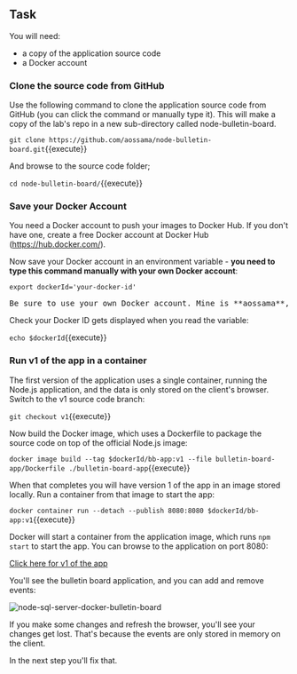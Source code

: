 ## Task

You will need:

* a copy of the application source code
* a Docker account

### Clone the source code from GitHub

Use the following command to clone the application source code from GitHub (you can click the command or manually type it). This will make a copy of the lab's repo in a new sub-directory called node-bulletin-board.

```git clone https://github.com/aossama/node-bulletin-board.git```{{execute}}

And browse to the source code folder;

```cd node-bulletin-board/```{{execute}}

### Save your Docker Account

You need a Docker account to push your images to Docker Hub. If you don't have one, create a free Docker account at Docker Hub (https://hub.docker.com/).

Now save your Docker account in an environment variable - **you need to type this command manually with your own Docker account**:

```export dockerId='your-docker-id'```

<pre>Be sure to use your own Docker account. Mine is **aossama**, so the command I run is export dockerId='aossama'.</pre>

Check your Docker ID gets displayed when you read the variable:

```echo $dockerId```{{execute}}

### Run v1 of the app in a container

The first version of the application uses a single container, running the Node.js application, and the data is only stored on the client's browser. Switch to the v1 source code branch:

```git checkout v1```{{execute}}

Now build the Docker image, which uses a Dockerfile to package the source code on top of the official Node.js image:

```docker image build --tag $dockerId/bb-app:v1 --file bulletin-board-app/Dockerfile ./bulletin-board-app```{{execute}}

When that completes you will have version 1 of the app in an image stored locally. Run a container from that image to start the app:

```docker container run --detach --publish 8080:8080 $dockerId/bb-app:v1```{{execute}}

Docker will start a container from the application image, which runs `npm start` to start the app. You can browse to the application on port 8080:

[Click here for v1 of the app](https://[[HOST_SUBDOMAIN]]-8080-[[KATACODA_HOST]].environments.katacoda.com/)

You'll see the bulletin board application, and you can add and remove events:

![node-sql-server-docker-bulletin-board](assets/node-sql-server-docker-bulletin-board.jpg)

If you make some changes and refresh the browser, you'll see your changes get lost. That's because the events are only stored in memory on the client.

In the next step you'll fix that.